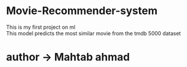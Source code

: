 # Movie-Recommender-system
This is my first project on ml
<br>
This model predicts the most similar movie from the tmdb 5000 dataset
# author -> Mahtab ahmad
